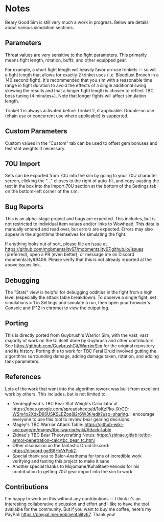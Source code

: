 Notes
=====

Beary Good Sim is still very much a work in progress. Below are details about various simulation sections.

## Parameters
Threat values are very sensitive to the fight parameters. This primarily means fight length, rotation, buffs, and other equipped gear.

For example, a short fight length will heavily favor on-use trinkets -- so will a fight length that allows for exactly 2 trinket uses (i.e. Bloodlust Brooch in a 140 second fight). It's recommended that you sim with a reasonable time range in fight duration to avoid the effects of a single additional swing skewing the results and that a longer fight length is chosen to reflect TBC boss tuning (4 minutes+). Note that longer fights will affect simulation length.

Trinket 1 is always activated before Trinket 2, if applicable. Double-on use (chain use or concurrent use where applicable) is supported.

## Custom Parameters
Custom values in the "Custom" tab can be used to offset gem bonuses and test stat weights if necessary.

## 70U Import
Sets can be exported from 70U into the sim by going to your 70U character screen, clicking the "..." elipses to the right of auto-fill, and copy-pasting the text in the box into the Import 70U section at the bottom of the Settings tab on the bottom-left corner of the sim.

## Bug Reports
This is an alpha-stage project and bugs are expected. This includes, but is not restricted to individual item values and/or links to Wowhead. This data is manually entered and read over, but errors are expected. Errors may also appear in the algorithms themselves for simulating the fight. 

If anything looks out of sort, please file an issue at https://github.com/mobmentality67/mobmentality67.github.io/issues (preferred), open a PR (even better), or message me on Discord mobmentality#9406. Please verify that this is not already reported at the above issues link.

## Debugging
The "Stats" view is helpful for debugging oddities in the fight from a high level (especially the attack table breakdown). To observe a single fight, set simulations = 1 in Settings and simulate a run, then open your browser's Console and (F12 in chrome) to view the output log.

## Porting
This is directly ported from Guybrush's Warrior Sim, with the vast, vast majority of work on the UI itself done by Guybrush and other contributors. See https://github.com/GuybrushGit/WarriorSim for the original repository and its history. Porting this to work for TBC Feral Druid involved gutting the algorithms surrounding damage, adding damage taken, rotation, and adding tank parameters.

## References
Lots of the work that went into the algorithm rework was built from excellent work by others. This includes, but is not limited to,
* Nerdegghead's TBC Bear Stat Weights Calculator at https://docs.google.com/spreadsheets/d/1oKzPko-lXrOD-WSm4x2XdxD96USKSLEZoq8l2r6W3tI/edit?usp=sharing. I encourage everyone to use this tool to review bear gearing decisions.
* Magey's TBC Warrior Attack Table: https://github-wiki-see.page/m/magey/tbc-warrior/wiki/Attack-table
* Zidnae's TBC Bear Theorycrafting Notes: https://zidnae.gitlab.io/tbc-armor-penetration-calc/tbc_bear_tc.html
* Other discussion on the fantastic Druid Discord: https://discord.gg/B6HcVrPqk2. 
* Special thank you to Balor-Anathema for tons of incredible work verifying and testing this project to make it sane
* Another special thanks to Mojomane/Kuhalitaet-Venoxis for his contribution to getting 70U gear import into the sim to work

## Contributions
I'm happy to work on this without any contributions -- I think it's an interesting collaborative discussion and effort and I like to have the tool available for the community. But if you want to buy me coffee, here's my PayPal: https://paypal.me/mobmentality67. Thank you!
